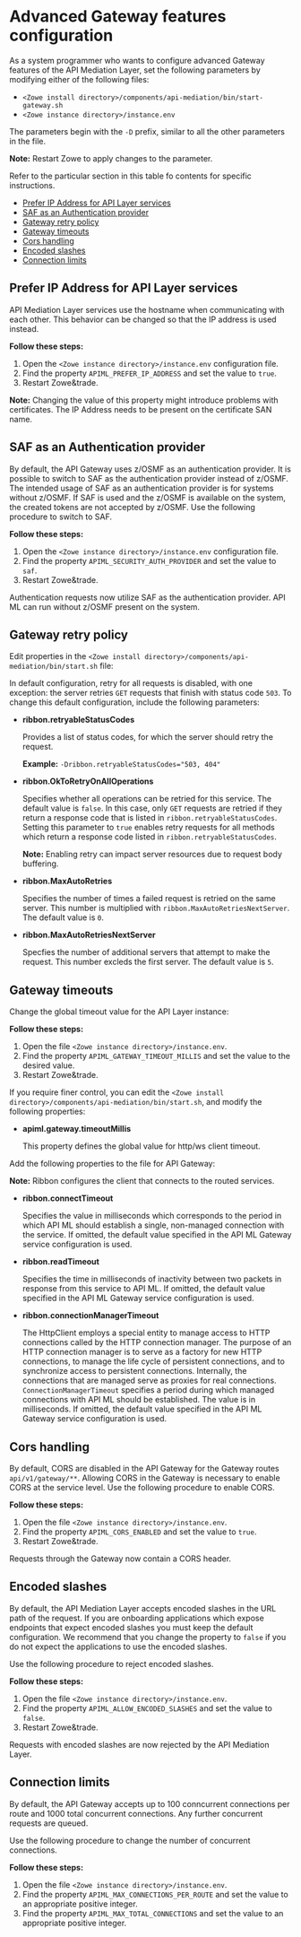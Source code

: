 # Advanced Gateway features configuration

As a system programmer who wants to configure advanced Gateway features of the API Mediation Layer, set the following parameters by modifying either of the following files:

- `<Zowe install directory>/components/api-mediation/bin/start-gateway.sh` 
- `<Zowe instance directory>/instance.env`

The parameters begin with the `-D` prefix, similar to all the other parameters in the file.

**Note:** Restart Zowe to apply changes to the parameter.

Refer to the particular section in this table fo contents for specific instructions.

  * [Prefer IP Address for API Layer services](#prefer-ip-address-for-api-layer-services)
  * [SAF as an Authentication provider](#saf-as-an-authentication-provider)
  * [Gateway retry policy](#gateway-retry-policy)
  * [Gateway timeouts](#gateway-timeouts)
  * [Cors handling](#cors-handling)
  * [Encoded slashes](#encoded-slashes)
  * [Connection limits](#connection-limits)

## Prefer IP Address for API Layer services

API Mediation Layer services use the hostname when communicating with each other. This behavior can be changed so that the IP address is used instead.

**Follow these steps:**
     
1. Open the `<Zowe instance directory>/instance.env` configuration file.
2. Find the property `APIML_PREFER_IP_ADDRESS` and set the value to `true`.
3. Restart Zowe&trade.

**Note:** Changing the value of this property might introduce problems with certificates. The IP Address needs to be present on the certificate SAN name.

## SAF as an Authentication provider

By default, the API Gateway uses z/OSMF as an authentication provider. It is possible to switch to SAF as the authentication
provider instead of z/OSMF. The intended usage of SAF as an authentication provider is for systems without z/OSMF.
If SAF is used and the z/OSMF is available on the system, the created tokens are not accepted by z/OSMF. Use
the following procedure to switch to SAF. 

**Follow these steps:**
     
1. Open the `<Zowe instance directory>/instance.env` configuration file.
2. Find the property `APIML_SECURITY_AUTH_PROVIDER` and set the value to `saf`.
3. Restart Zowe&trade.

Authentication requests now utilize SAF as the authentication provider. API ML can run without z/OSMF present on the system. 

## Gateway retry policy

Edit properties in the `<Zowe install directory>/components/api-mediation/bin/start.sh` file:

In default configuration, retry for all requests is disabled, with one exception: the server retries `GET` requests that finish with status code `503`. 
To change this default configuration, include the following parameters:

* **ribbon.retryableStatusCodes**

    Provides a list of status codes, for which the server should retry the request.
    
    **Example:** `-Dribbon.retryableStatusCodes="503, 404"` 
    
* **ribbon.OkToRetryOnAllOperations**

     Specifies whether all operations can be retried for this service. The default value is `false`. In this case, only `GET` requests are retried if they return a response code that is listed in `ribbon.retryableStatusCodes`. Setting this parameter to `true` enables retry requests for all methods which return a response code listed in `ribbon.retryableStatusCodes`. 
     
  **Note:** Enabling retry can impact server resources due to request body buffering.

* **ribbon.MaxAutoRetries**
    
    Specifies the number of times a failed request is retried on the same server. This number is multiplied with `ribbon.MaxAutoRetriesNextServer`. The default value is `0`.
    
* **ribbon.MaxAutoRetriesNextServer**
    
    Specfies the number of additional servers that attempt to make the request. This number excleds the first server. The default value is `5`. 
    

## Gateway timeouts

Change the global timeout value for the API Layer instance:

**Follow these steps:**

1. Open the file `<Zowe instance directory>/instance.env`.
2. Find the property `APIML_GATEWAY_TIMEOUT_MILLIS` and set the value to the desired value.
3. Restart Zowe&trade. 

If you require finer control, you can edit the `<Zowe install directory>/components/api-mediation/bin/start.sh`, and modify the following properties:

* **apiml.gateway.timeoutMillis**

  This property defines the global value for http/ws client timeout.
  
Add the following properties to the file for API Gateway:

  **Note:** Ribbon configures the client that connects to the routed services.

* **ribbon.connectTimeout**
    
  Specifies the value in milliseconds which corresponds to the period in which API ML should establish a single, non-managed connection with the service. If omitted, the default value specified in the API ML Gateway service configuration is used.

* **ribbon.readTimeout**
    
  Specifies the time in milliseconds of inactivity between two packets in response from this service to API ML. If omitted, the default value specified in the API ML Gateway service configuration is used.

* **ribbon.connectionManagerTimeout**
    
  The HttpClient employs a special entity to manage access to HTTP connections called by the HTTP connection manager. The purpose of an HTTP connection manager is to serve as a factory for new HTTP connections, to manage the life cycle of persistent connections, and to synchronize access to persistent connections. Internally, the connections that are managed serve as proxies for real connections. `ConnectionManagerTimeout` specifies a period during which managed connections with API ML should be established. The value is in milliseconds. If omitted, the default value specified in the API ML Gateway service configuration is used.
    
## Cors handling

By default, CORS are disabled in the API Gateway for the Gateway routes `api/v1/gateway/**`. Allowing CORS in the Gateway is necessary to enable CORS at the service level. Use the following procedure to enable CORS.
        
**Follow these steps:**
     
1. Open the file `<Zowe instance directory>/instance.env`.
2. Find the property `APIML_CORS_ENABLED` and set the value to `true`.
3. Restart Zowe&trade.
  
Requests through the Gateway now contain a CORS header. 

## Encoded slashes

By default, the API Mediation Layer accepts encoded slashes in the URL path of the request. If you are onboarding applications which expose endpoints that expect encoded slashes you must keep the default configuration. We recommend that you change the property to `false` if you do not expect the applications to use the encoded slashes. 
    
Use the following procedure to reject encoded slashes.

**Follow these steps:**
    
1. Open the file `<Zowe instance directory>/instance.env`.
2. Find the property `APIML_ALLOW_ENCODED_SLASHES` and set the value to `false`.
3. Restart Zowe&trade. 
    
Requests with encoded slashes are now rejected by the API Mediation Layer.

## Connection limits

By default, the API Gateway accepts up to 100 conncurrent connections per route and 1000 total concurrent connections. Any further concurrent requests are queued.

Use the following procedure to change the number of concurrent connections.

**Follow these steps:**

1. Open the file `<Zowe instance directory>/instance.env`.
2. Find the property `APIML_MAX_CONNECTIONS_PER_ROUTE` and set the value to an appropriate positive integer.
3. Find the property `APIML_MAX_TOTAL_CONNECTIONS` and set the value to an appropriate positive integer.

